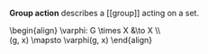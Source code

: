 **Group action** describes a [[group]] acting on a set.

\begin{align}
\varphi: G \times X &\to X \\\\\
(g, x) \mapsto \varphi(g, x)
\end{align}